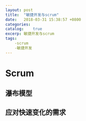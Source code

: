```yaml
---
layout: post
title:  "敏捷开发与scrum"
date:   2018-03-31 15:38:57 +0800
categories: 
catalog:    true
excerp: 敏捷开发与scrum
tags:
    -scrum
    -敏捷开发
---
```

# Scrum

## 瀑布模型

## 应对快速变化的需求
